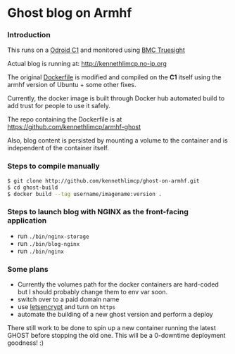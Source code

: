 # Ghost blog on Armhf

### Introduction

This runs on a [Odroid C1](http://www.hardkernel.com) and monitored using [BMC Truesight](https://www.bmc.com)

Actual blog is running at: http://kennethlimcp.no-ip.org

The original [Dockerfile](https://github.com/docker-library/ghost) is modified and compiled on the **C1** itself using the armhf version of Ubuntu + some other fixes.

Currently, the docker image is built through Docker hub automated build to add trust for people to use it safely.

The repo containing the Dockerfile is at https://github.com/kennethlimcp/armhf-ghost


Also, blog content is persisted by mounting a volume to the container and is independent of the container itself.

### Steps to compile manually

```sh
$ git clone http://github.com/kennethlimcp/ghost-on-armhf.git
$ cd ghost-build
$ docker build --tag username/imagename:version .
```


### Steps to launch blog with NGINX as the front-facing application

- run `./bin/nginx-storage`
- run `./bin/blog-nginx`
- run `./bin/nginx`

### Some plans

- Currently the volumes path for the docker containers are hard-coded but I should probably change them to env var soon.
- switch over to a paid domain name
- use [letsencrypt](https://letsencrypt.org/) and turn on `https`
- automate the building of a new ghost version and perform a deploy

There still work to be done to spin up a new container running the latest GHOST before stopping the old one. This will be a 0-downtime deployment goodness! :)
